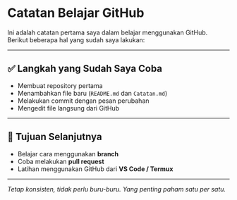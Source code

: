 
# Catatan Belajar GitHub

Ini adalah catatan pertama saya dalam belajar menggunakan GitHub. Berikut beberapa hal yang sudah saya lakukan:

---

## ✅ Langkah yang Sudah Saya Coba

- Membuat repository pertama
- Menambahkan file baru (`README.md` dan `Catatan.md`)
- Melakukan commit dengan pesan perubahan
- Mengedit file langsung dari GitHub

---

## 🎯 Tujuan Selanjutnya

- Belajar cara menggunakan **branch**
- Coba melakukan **pull request**
- Latihan menggunakan GitHub dari **VS Code / Termux**

---

_Tetap konsisten, tidak perlu buru-buru. Yang penting paham satu per satu._
